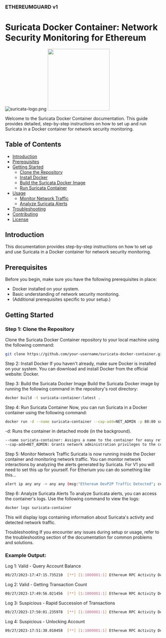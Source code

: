### ETHEREUMGUARD v1

# Suricata Docker Container: Network Security Monitoring for Ethereum

![suricata-logo.png](https://suricata.io/wp-content/uploads/2023/09/Logo-Suricata-vert-R.png)
<img src="https://suricata.io/wp-content/uploads/2023/09/Logo-Suricata-vert-R.png" width="200" height="200">

Welcome to the Suricata Docker Container documentation. This guide provides detailed, step-by-step instructions on how to set up and run Suricata in a Docker container for network security monitoring.

## Table of Contents

- [Introduction](#introduction)
- [Prerequisites](#prerequisites)
- [Getting Started](#getting-started)
  - [Clone the Repository](#step-1-clone-the-repository)
  - [Install Docker](#step-2-install-docker)
  - [Build the Suricata Docker Image](#step-3-build-the-suricata-docker-image)
  - [Run Suricata Container](#step-4-run-suricata-container)
- [Usage](#usage)
  - [Monitor Network Traffic](#step-5-monitor-network-traffic)
  - [Analyze Suricata Alerts](#step-6-analyze-suricata-alerts)
- [Troubleshooting](#troubleshooting)
- [Contributing](#contributing)
- [License](#license)

## Introduction

This documentation provides step-by-step instructions on how to set up and use Suricata in a Docker container for network security monitoring.

## Prerequisites

Before you begin, make sure you have the following prerequisites in place:

- Docker installed on your system.
- Basic understanding of network security monitoring.
- (Additional prerequisites specific to your setup.)

## Getting Started

### Step 1: Clone the Repository

Clone the Suricata Docker Container repository to your local machine using the following command:

```bash
git clone https://github.com/your-username/suricata-docker-container.git
```
Step 2: Install Docker
If you haven't already, make sure Docker is installed on your system. You can download and install Docker from the official website: Docker.

Step 3: Build the Suricata Docker Image
Build the Suricata Docker image by running the following command in the repository's root directory:

```bash
docker build -t suricata-container:latest .
```
Step 4: Run Suricata Container
Now, you can run Suricata in a Docker container using the following command:

```bash
docker run -d --name suricata-container --cap-add=NET_ADMIN -p 80:80 suricata-container:latest
```
-d: Runs the container in detached mode (in the background).
```bash
--name suricata-container: Assigns a name to the container for easy reference.
--cap-add=NET_ADMIN: Grants network administration privileges to the container.
```
Step 5: Monitor Network Traffic
Suricata is now running inside the Docker container and monitoring network traffic. You can monitor network interactions by analyzing the alerts generated by Suricata. For V1 you will need to set this up for yourself. For Etherium you can do something like this...
```bash
alert ip any any -> any any (msg:"Ethereum DevP2P Traffic Detected"; content:"|224 00 0 0|"; depth:4; sid:1000001;)
```

Step 6: Analyze Suricata Alerts
To analyze Suricata alerts, you can access the container's logs. Use the following command to view the logs:

```bash
docker logs suricata-container
```
This will display logs containing information about Suricata's activity and detected network traffic.

Troubleshooting
If you encounter any issues during setup or usage, refer to the troubleshooting section of the documentation for common problems and solutions.


### Example Output:

Log 1: Valid - Query Account Balance
```bash
09/27/2023-17:47:15.735210  [**] [1:1000001:1] Ethereum RPC Activity Detected [**] [Classification: Standard Query] [Priority: 3] {TCP} 192.168.1.101:51937 -> 203.0.113.25:8545
```
Log 2: Valid - Getting Transaction Count
```bash
09/27/2023-17:49:56.021456  [**] [1:1000001:1] Ethereum RPC Activity Detected [**] [Classification: Standard Query] [Priority: 3] {TCP} 192.168.1.103:51939 -> 203.0.113.25:8545
```
Log 3: Suspicious - Rapid Succession of Transactions
```bash
09/27/2023-17:50:01.235978  [**] [1:1000001:1] Ethereum RPC Activity Detected [**] [Classification: Potential Attack - Rapid Transactions] [Priority: 1] {TCP} 192.168.1.104:51940 -> 203.0.113.25:8545
```
Log 4: Suspicious - Unlocking Account
```bash
09/27/2023-17:51:30.010458  [**] [1:1000001:1] Ethereum RPC Activity Detected [**] [Classification: Potential Attack - Account Unlocking] [Priority: 1] {TCP} 192.168.1.105:51941 -> 203.0.113.25:8545
```
